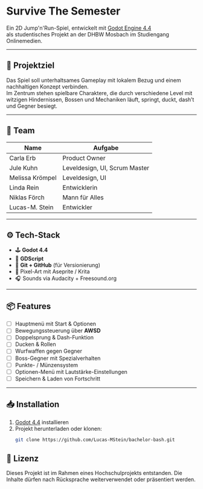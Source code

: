 # Survive The Semester

Ein 2D Jump'n'Run-Spiel, entwickelt mit [Godot Engine 4.4](https://godotengine.org)  
als studentisches Projekt an der DHBW Mosbach im Studiengang Onlinemedien.

---

## 🚀 Projektziel

Das Spiel soll unterhaltsames Gameplay mit lokalem Bezug und einem nachhaltigen Konzept verbinden.  
Im Zentrum stehen spielbare Charaktere, die durch verschiedene Level mit witzigen Hindernissen, Bossen und Mechaniken läuft, springt, duckt, dash’t und Gegner besiegt.

---

## 👥 Team

| Name            | Aufgabe                       |
|-----------------|-------------------------------|
| Carla Erb       | Product Owner                 |
| Jule Kuhn       | Leveldesign, UI, Scrum Master |
| Melissa Krömpel | Leveldesign, UI               |
| Linda Rein      | Entwicklerin                  |
| Niklas Förch    | Mann für Alles                |
| Lucas-M. Stein  | Entwickler                    |

---

## ⚙️ Tech-Stack

- 🕹️ **Godot 4.4**
- 💬 **GDScript**
- 🐙 **Git + GitHub** (für Versionierung)
- 🎨 Pixel-Art mit Aseprite / Krita
- 🎧 Sounds via Audacity + Freesound.org

---

## 📦 Features

- [ ] Hauptmenü mit Start & Optionen
- [ ] Bewegungssteuerung über **AWSD**
- [ ] Doppelsprung & Dash-Funktion
- [ ] Ducken & Rollen
- [ ] Wurfwaffen gegen Gegner
- [ ] Boss-Gegner mit Spezialverhalten
- [ ] Punkte- / Münzensystem
- [ ] Optionen-Menü mit Lautstärke-Einstellungen
- [ ] Speichern & Laden von Fortschritt

---

## 📥 Installation

1. [Godot 4.4](https://godotengine.org/download) installieren
2. Projekt herunterladen oder klonen:
   ```bash
   git clone https://github.com/Lucas-MStein/bachelor-bash.git
   
   
## 📄 Lizenz

Dieses Projekt ist im Rahmen eines Hochschulprojekts entstanden.
Die Inhalte dürfen nach Rücksprache weiterverwendet oder präsentiert werden.
